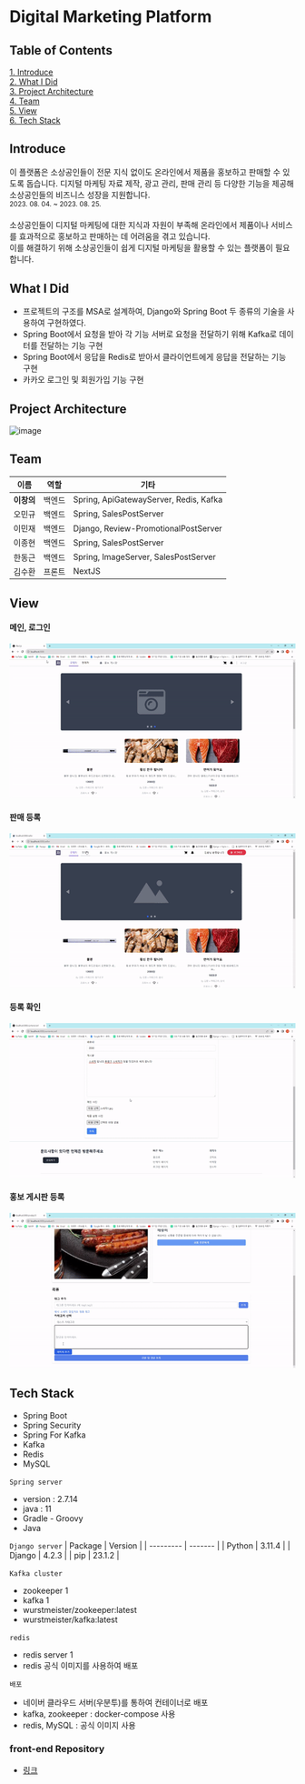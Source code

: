 # Digital Marketing Platform

## Table of Contents

[1. Introduce](#introduce)  
[2. What I Did](#what-i-did)  
[3. Project Architecture](#project-architecture)  
[4. Team](#team)  
[5. View](#view)  
[6. Tech Stack](#tech-stack)  


## Introduce
이 플랫폼은 소상공인들이 전문 지식 없이도 온라인에서 제품을 홍보하고 판매할 수 있도록 돕습니다. 디지털 마케팅 자료 제작, 광고 관리, 판매 관리 등 다양한 기능을 제공해 소상공인들의 비즈니스 성장을 지원합니다.  
<sup>2023. 08. 04. ~ 2023. 08. 25.</sup>   

소상공인들이 디지털 마케팅에 대한 지식과 자원이 부족해 온라인에서 제품이나 서비스를 효과적으로 홍보하고 판매하는 데 어려움을 겪고 있습니다.   
이를 해결하기 위해 소상공인들이 쉽게 디지털 마케팅을 활용할 수 있는 플랫폼이 필요합니다.


## What I Did
- 프로젝트의 구조를 MSA로 설계하여, Django와 Spring Boot 두 종류의 기술을 사용하여 구현하였다.
- Spring Boot에서 요청을 받아 각 기능 서버로 요청을 전달하기 위해 Kafka로 데이터를 전달하는 기능 구현
- Spring Boot에서 응답을 Redis로 받아서 클라이언트에게 응답을 전달하는 기능 구현
- 카카오 로그인 및 회원가입 기능 구현


## Project Architecture
<img width="1454" alt="image" src="https://github.com/changuii/DigitalMarketing-Server/assets/122252160/c829afd3-72d2-43d6-b2e6-5d6964ecb4ca">

## Team
| 이름   | 역할   | 기타   |
| ------ | ------ | ------ |
| **이창의** | 백엔드 | Spring, ApiGatewayServer, Redis, Kafka |
| 오민규 | 백엔드 | Spring, SalesPostServer|
| 이민재 | 백엔드 | Django, Review-PromotionalPostServer |
| 이종현 | 백엔드 | Spring, SalesPostServer |
| 한동근 | 백엔드 | Spring, ImageServer, SalesPostServer |
| 김수환 | 프론트 | NextJS |


## View
#### 메인, 로그인
![메인 로그인](/public/1.gif)  

#### 판매 등록  
![판매 등록](/public/2.gif)  

#### 등록 확인  
![등록 확인](/public/3.gif)  

#### 홍보 게시판 등록  
![홍보 게시판 등록](/public/4.gif)



## Tech Stack
- Spring Boot
- Spring Security
- Spring For Kafka
- Kafka
- Redis
- MySQL

`Spring server`
- version : 2.7.14
- java : 11
- Gradle - Groovy 
- Java

`Django server`
| Package   | Version |
| --------- | ------- |
| Python    | 3.11.4  |
| Django    | 4.2.3   |
| pip       | 23.1.2  |

`Kafka cluster`
- zookeeper 1
- kafka 1
- wurstmeister/zookeeper:latest
- wurstmeister/kafka:latest


`redis`
- redis server 1
- redis 공식 이미지를 사용하여 배포


`배포`
- 네이버 클라우드 서버(우분투)를 통하여 컨테이너로 배포
- kafka, zookeeper : docker-compose 사용
- redis, MySQL : 공식 이미지 사용 


### front-end Repository
- [링크](https://github.com/Suhwan-Front/Digital-marketing)
